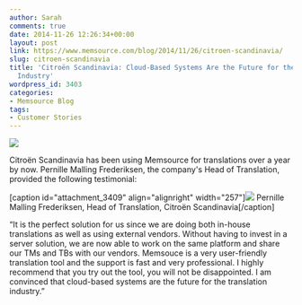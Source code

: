 ```yaml
---
author: Sarah
comments: true
date: 2014-11-26 12:26:34+00:00
layout: post
link: https://www.memsource.com/blog/2014/11/26/citroen-scandinavia/
slug: citroen-scandinavia
title: 'Citroën Scandinavia: Cloud-Based Systems Are the Future for the Translation
  Industry'
wordpress_id: 3403
categories:
- Memsource Blog
tags:
- Customer Stories
---
```


![](/wp-content/uploads/2014/11/citroen-logo-1-300x212.jpg)

Citroën Scandinavia has been using Memsource for translations over a year by now. Pernille Malling Frederiksen, the company's Head of Translation, provided the following testimonial:
<!-- more -->


[caption id="attachment_3409" align="alignright" width="257"]![](/wp-content/uploads/2014/11/pernille.jpg) Pernille Malling Frederiksen, Head of Translation, Citroën Scandinavia[/caption]

“It is the perfect solution for us since we are doing both in-house translations as well as using external vendors. Without having to invest in a server solution, we are now able to work on the same platform and share our TMs and TBs with our vendors. Memsouce is a very user-friendly translation tool and the support is fast and very professional. I highly recommend that you try out the tool, you will not be disappointed. I am convinced that cloud-based systems are the future for the translation industry.”
